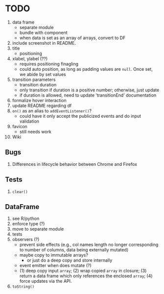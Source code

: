 TODO
====

1. data frame
	-	separate module
	-	bundle with component
	-	when data is set as an array of arrays, convert to DF
2. include screenshot in README.
3. title
	-	positioning
4. xlabel, ylabel (??)
	-	requires positioning finagling
	-	could auto position, as long as padding values are `null`. Once set, we abide by set values
5. transition parameters
	- 	transition duration
	- 	only transition if duration is a positive number; otherwise, just update
	- 	if duration is allowed, need to update 'transitionEnd' documentation
6. formalize hover interaction
7. update README regarding df
8. `on()` as an alias to `addEventListener()`?
	- could have it only accept the publicized events and do input validation
9. favicon
	-	still needs work
10. Wiki


## Bugs

1. Differences in lifecycle behavior between Chrome and Firefox


## Tests

1. `clear()`


## DataFrame

1. see R/python
2. enforce type (?)
3. move to separate module
4. tests
5. observers (?)
	-	prevent side effects (e.g., col names length no longer corresponding to number of columns, data being externally mutated)
	- 	maybe copy to immutable arrays?
		- 	or just do a deep copy and store internally
	-	event emitter when does mutate (?)
	-	(1) deep copy input `array`; (2) wrap copied `array` in closure; (3) return a data frame which only references the enclosed `array`; (4) force updates via the API.
6. `toString()`




